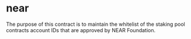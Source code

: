 # near
The purpose of this contract is to maintain the whitelist of the staking pool contracts account IDs that are approved by NEAR Foundation.
